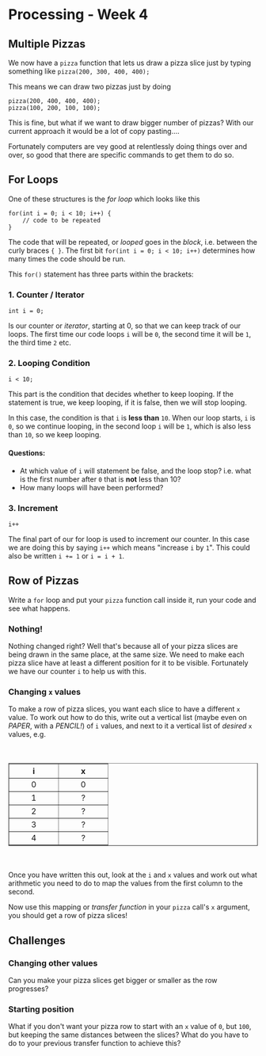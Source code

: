 # Processing - Week 4

## Multiple Pizzas

We now have a `pizza` function that lets us draw a pizza slice just by typing something like `pizza(200, 300, 400, 400);`

This means we can draw two pizzas just by doing

	pizza(200, 400, 400, 400);
	pizza(100, 200, 100, 100);

This is fine, but what if we want to draw bigger number of pizzas? With our current approach it would be a lot of copy pasting....

Fortunately computers are vey good at relentlessly doing things over and over, so good that there are specific commands to get them to do so.

## For Loops

One of these structures is the *for loop* which looks like this

	for(int i = 0; i < 10; i++) {
		// code to be repeated
	}

The code that will be repeated, or *looped* goes in the *block*, i.e. between the curly braces `{ }`.
The first bit `for(int i = 0; i < 10; i++)` determines how many times the code should be run.

This `for()` statement has three parts within the brackets: 

### 1. Counter / Iterator
	int i = 0;

Is our counter or *iterator*, starting at 0, so that we can keep track of our loops. The first time our code loops `i` will be `0`, the second time it will be `1`, the third time `2` etc.

### 2. Looping Condition

	i < 10;

This part is the condition that decides whether to keep looping. If the statement is true, we keep looping, if it is false, then we will stop looping.

In this case, the condition is that `i` is **less than** `10`. When our loop starts, `i` is `0`, so we continue looping, in the second loop `i` will be `1`, which is also less than `10`, so we keep looping. 

#### Questions:

- At which value of `i` will statement be false, and the loop stop? i.e. what is the first number after `0` that is **not** less than 10?
- How many loops will have been performed?

### 3. Increment

	i++

The final part of our for loop is used to increment our counter. In this case we are doing this by saying `i++` which means "increase `i` by `1`". This could also be written `i += 1` or `i = i + 1`.

## Row of Pizzas

Write a `for` loop and put your `pizza` function call inside it, run your code and see what happens.

### Nothing!

Nothing changed right? Well that's because all of your pizza slices are being drawn in the same place, at the same size. We need to make each pizza slice have at least a different position for it to be visible. Fortunately we have our counter `i` to help us with this.

### Changing `x` values
To make a row of pizza slices, you want each slice to have a different `x` value. To work out how to do this, write out a vertical list (maybe even on *PAPER*, with a *PENCIL!*) of `i` values, and next to it a vertical list of *desired* `x` values, e.g.

<table border="1" style="text-align:center; margin:50px auto;">
	<col width="100">
	<col width="100">
	<tr>
		<th>i</th>
		<th>x</th>
	</tr>
	<tr>
		<td>0</td>
		<td>0</td>
	</tr>
	<tr>
		<td>1</td>
		<td>?</td>
	</tr>
	<tr>
		<td>2</td>
		<td>?</td>
	</tr>
	<tr>
		<td>3</td>
		<td>?</td>
	</tr>
	<tr>
		<td>4</td>
		<td>?</td>
	</tr>
</table>

Once you have written this out, look at the `i` and `x` values and work out what arithmetic you need to do to map the values from the first column to the second.

Now use this mapping or *transfer function* in your `pizza` call's `x` argument, you should get a row of pizza slices!

## Challenges

### Changing other values

Can you make your pizza slices get bigger or smaller as the row progresses?

### Starting position

What if you don't want your pizza row to start with an `x` value of `0`, but `100`, but keeping the same distances between the slices? What do you have to do to your previous transfer function to achieve this?